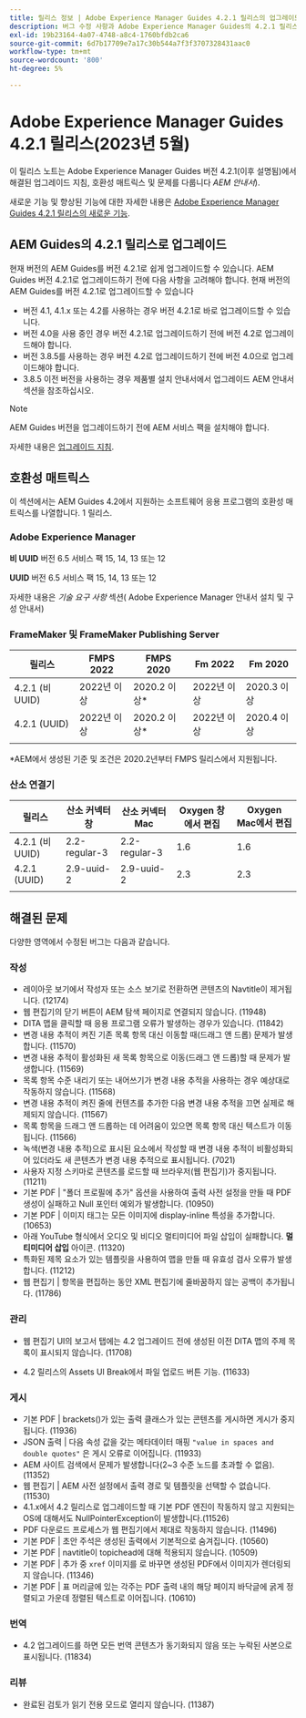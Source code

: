 ```yaml
---
title: 릴리스 정보 | Adobe Experience Manager Guides 4.2.1 릴리스의 업그레이드 지침 및 해결된 문제
description: 버그 수정 사항과 Adobe Experience Manager Guides의 4.2.1 릴리스로 업그레이드하는 방법에 대해 알아봅니다
exl-id: 19b23164-4a07-4748-a8c4-1760bfdb2ca6
source-git-commit: 6d7b17709e7a17c30b544a7f3f3707328431aac0
workflow-type: tm+mt
source-wordcount: '800'
ht-degree: 5%

---
```


# Adobe Experience Manager Guides 4.2.1 릴리스(2023년 5월)

이 릴리스 노트는 Adobe Experience Manager Guides 버전 4.2.1(이후 설명됨)에서 해결된 업그레이드 지침, 호환성 매트릭스 및 문제를 다룹니다 *AEM 안내서*).

새로운 기능 및 향상된 기능에 대한 자세한 내용은 [Adobe Experience Manager Guides 4.2.1 릴리스의 새로운 기능](whats-new-4.2.1-release.md).

## AEM Guides의 4.2.1 릴리스로 업그레이드


현재 버전의 AEM Guides를 버전 4.2.1로 쉽게 업그레이드할 수 있습니다. AEM Guides 버전 4.2.1로 업그레이드하기 전에 다음 사항을 고려해야 합니다. 현재 버전의 AEM Guides를 버전 4.2.1로 업그레이드할 수 있습니다
* 버전 4.1, 4.1.x 또는 4.2를 사용하는 경우 버전 4.2.1로 바로 업그레이드할 수 있습니다.
* 버전 4.0을 사용 중인 경우 버전 4.2.1로 업그레이드하기 전에 버전 4.2로 업그레이드해야 합니다.
* 버전 3.8.5를 사용하는 경우 버전 4.2로 업그레이드하기 전에 버전 4.0으로 업그레이드해야 합니다.
* 3.8.5 이전 버전을 사용하는 경우 제품별 설치 안내서에서 업그레이드 AEM 안내서 섹션을 참조하십시오.

>[!NOTE]
>
>AEM Guides 버전을 업그레이드하기 전에 AEM 서비스 팩을 설치해야 합니다.

자세한 내용은 [업그레이드 지침](../install-guide/upgrade-xml-documentation.md).

## 호환성 매트릭스

이 섹션에서는 AEM Guides 4.2에서 지원하는 소프트웨어 응용 프로그램의 호환성 매트릭스를 나열합니다. 1 릴리스.

### Adobe Experience Manager

**비 UUID**
버전 6.5 서비스 팩 15, 14, 13 또는 12

**UUID**
버전 6.5 서비스 팩 15, 14, 13 또는 12

자세한 내용은 *기술 요구 사항* 섹션( Adobe Experience Manager 안내서 설치 및 구성 안내서)

### FrameMaker 및 FrameMaker Publishing Server

| 릴리스 | FMPS 2022 | FMPS 2020 | Fm 2022 | Fm 2020 |
| --- | --- | --- | --- | --- |
| 4.2.1 (비 UUID) | 2022년 이상 | 2020.2 이상* | 2022년 이상 | 2020.3 이상 |
| 4.2.1 (UUID) | 2022년 이상 | 2020.2 이상* | 2022년 이상 | 2020.4 이상 |
|  |  |  |  |

*AEM에서 생성된 기준 및 조건은 2020.2년부터 FMPS 릴리스에서 지원됩니다.

### 산소 연결기

| 릴리스 | 산소 커넥터 창 | 산소 커넥터 Mac | Oxygen 창에서 편집 | Oxygen Mac에서 편집 |
| --- | --- | --- |--- |--- |
| 4.2.1 (비 UUID) | 2.2-regular-3 | 2.2-regular-3 | 1.6 | 1.6 |
| 4.2.1 (UUID) | 2.9-uuid-2 | 2.9-uuid-2 | 2.3 | 2.3 |
|  |  |  |

## 해결된 문제

다양한 영역에서 수정된 버그는 다음과 같습니다.

### 작성

* 레이아웃 보기에서 작성자 또는 소스 보기로 전환하면 콘텐츠의 Navtitle이 제거됩니다. (12174)
* 웹 편집기의 닫기 버튼이 AEM 탐색 페이지로 연결되지 않습니다. (11948)
* DITA 맵을 클릭할 때 응용 프로그램 오류가 발생하는 경우가 있습니다. (11842)
* 변경 내용 추적이 켜진 기존 목록 항목 대신 이동할 때(드래그 앤 드롭) 문제가 발생합니다. (11570)
* 변경 내용 추적이 활성화된 새 목록 항목으로 이동(드래그 앤 드롭)할 때 문제가 발생합니다. (11569)
* 목록 항목 수준 내리기 또는 내어쓰기가 변경 내용 추적을 사용하는 경우 예상대로 작동하지 않습니다. (11568)
* 변경 내용 추적이 켜진 줄에 컨텐츠를 추가한 다음 변경 내용 추적을 끄면 실제로 해제되지 않습니다. (11567)
* 목록 항목을 드래그 앤 드롭하는 데 어려움이 있으면 목록 항목 대신 텍스트가 이동됩니다. (11566)
* 녹색(변경 내용 추적)으로 표시된 요소에서 작성할 때 변경 내용 추적이 비활성화되어 있더라도 새 콘텐츠가 변경 내용 추적으로 표시됩니다. (7021)
* 사용자 지정 스키마로 콘텐츠를 로드할 때 브라우저(웹 편집기)가 중지됩니다. (11211)
* 기본 PDF | &quot;폴더 프로필에 추가&quot; 옵션을 사용하여 출력 사전 설정을 만들 때 PDF 생성이 실패하고 Null 포인터 예외가 발생합니다. (10950)
* 기본 PDF | 이미지 태그는 모든 이미지에 display-inline 특성을 추가합니다. (10653)
* 아래 YouTube 형식에서 오디오 및 비디오 멀티미디어 파일 삽입이 실패합니다. **멀티미디어 삽입** 아이콘. (11320)
* 특화된 제목 요소가 있는 템플릿을 사용하여 맵을 만들 때 유효성 검사 오류가 발생합니다. (11212)
* 웹 편집기 | 항목을 편집하는 동안 XML 편집기에 줄바꿈하지 않는 공백이 추가됩니다. (11786)

### 관리

* 웹 편집기 UI의 보고서 탭에는 4.2 업그레이드 전에 생성된 이전 DITA 맵의 주제 목록이 표시되지 않습니다. (11708)

* 4.2 릴리스의 Assets UI Break에서 파일 업로드 버튼 기능. (11633)


### 게시

* 기본 PDF | brackets()가 있는 출력 클래스가 있는 콘텐츠를 게시하면 게시가 중지됩니다. (11936)
* JSON 출력 | 다음 속성 값을 갖는 메타데이터 매핑 `"value in spaces and double quotes"` 은 게시 오류로 이어집니다. (11933)
* AEM 사이트 검색에서 문제가 발생합니다(2~3 수준 노드를 초과할 수 없음). (11352)
* 웹 편집기 | AEM 사전 설정에서 출력 경로 및 템플릿을 선택할 수 없습니다. (11530)
* 4.1.x에서 4.2 릴리스로 업그레이드할 때 기본 PDF 엔진이 작동하지 않고 지원되는 OS에 대해서도 NullPointerException이 발생합니다.(11526)
* PDF 다운로드 프로세스가 웹 편집기에서 제대로 작동하지 않습니다. (11496)
* 기본 PDF | 초안 주석은 생성된 출력에서 기본적으로 숨겨집니다. (10560)
* 기본 PDF | navtitle이 topichead에 대해 적용되지 않습니다. (10509)
* 기본 PDF | 추가 중 `xref` 이미지를 로 바꾸면 생성된 PDF에서 이미지가 렌더링되지 않습니다. (11346)
* 기본 PDF | 표 머리글에 있는 각주는 PDF 출력 내의 해당 페이지 바닥글에 굵게 정렬되고 가운데 정렬된 텍스트로 이어집니다. (10610)

### 번역

* 4.2 업그레이드를 하면 모든 번역 콘텐츠가 동기화되지 않음 또는 누락된 사본으로 표시됩니다. (11834)

### 리뷰

* 완료된 검토가 읽기 전용 모드로 열리지 않습니다. (11387)
